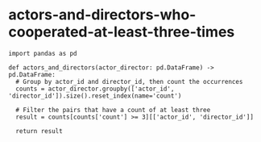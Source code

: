 
  # actors-and-directors-who-cooperated-at-least-three-times

  ```pythondata
  import pandas as pd

def actors_and_directors(actor_director: pd.DataFrame) -> pd.DataFrame:
    # Group by actor_id and director_id, then count the occurrences
    counts = actor_director.groupby(['actor_id', 'director_id']).size().reset_index(name='count')
    
    # Filter the pairs that have a count of at least three
    result = counts[counts['count'] >= 3][['actor_id', 'director_id']]
    
    return result

  ```
  